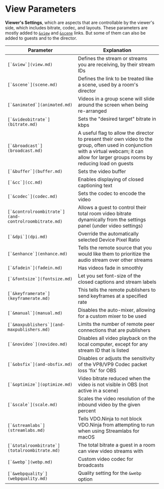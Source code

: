 # View Parameters

**Viewer's Settings**, which are aspects that are controllable by the viewer's side, which includes bitrate, codec, and layouts. These parameters are mostly added to [`&view`](view.md) and [`&scene`](scene.md) links. But some of them can also be added to guests and to the director.

| Parameter                                              | Explanation                                                                                                                                                                                   |
| ------------------------------------------------------ | --------------------------------------------------------------------------------------------------------------------------------------------------------------------------------------------- |
| ``[`&view`](view.md)``                                 | Defines the stream or streams you are receiving, by their stream IDs                                                                                                                          |
| ``[`&scene`](scene.md)``                               | Defines the link to be treated like a scene, used by a room's director                                                                                                                        |
| ``[`&animated`](animated.md)``                         | Videos in a group scene will slide around the screen when being re-arranged                                                                                                                   |
| ``[`&videobitrate`](bitrate.md)``                      | Sets the "desired target" bitrate in kbps                                                                                                                                                     |
| ``[`&broadcast`](broadcast.md)``                       | A useful flag to allow the director to present their own video to the group, often used in conjunction with a virtual webcam; it can allow for larger groups rooms by reducing load on guests |
| ``[`&buffer`](buffer.md)``                             | Sets the video buffer                                                                                                                                                                         |
| ``[`&cc`](cc.md)``                                     | Enables displaying of closed captioning text                                                                                                                                                  |
| ``[`&codec`](codec.md)``                               | Sets the codec to encode the video                                                                                                                                                            |
| ``[`&controlroombitrate`](and-controlroombitrate.md)`` | Allows a guest to control their total room video bitrate dynamically from the settings panel (under video settings)                                                                           |
| ``[`&dpi`](dpi.md)``                                   | Override the automatically selected Device Pixel Ratio                                                                                                                                        |
| ``[`&enhance`](enhance.md)``                           | Tells the remote source that you would like them to prioritize the audio stream over other streams                                                                                            |
| ``[`&fadein`](fadein.md)``                             | Has videos fade in smoothly                                                                                                                                                                   |
| ``[`&fontsize`](fontsize.md)``                         | Let you set font-size of the closed captions and stream labels                                                                                                                                |
| ``[`&keyframerate`](keyframerate.md)``                 | This tells the remote publishers to send keyframes at a specified rate                                                                                                                        |
| ``[`&manual`](manual.md)``                             | Disables the auto-mixer, allowing for a custom mixer to be used                                                                                                                               |
| ``[`&maxpublishers`](and-maxpublishers.md)``           | Limits the number of remote peer connections that are publishers                                                                                                                              |
| ``[`&novideo`](novideo.md)``                           | Disables all video playback on the local computer, except for any stream ID that is listed                                                                                                    |
| ``[`&obsfix`](and-obsfix.md)``                         | Disables or adjusts the sensitivity of the VP8/VP9 Codec packet loss 'fix' for OBS                                                                                                            |
| ``[`&optimize`](optimize.md)``                         | Video bitrate reduced when the video is not visible in OBS (not active in a scene)                                                                                                            |
| ``[`&scale`](scale.md)``                               | Scales the video resolution of the inbound video by the given percent                                                                                                                         |
| ``[`&streamlabs`](streamlabs.md)``                     | Tells VDO.Ninja to not block VDO.Ninja from attempting to run when using Streamlabs for macOS                                                                                                 |
| ``[`&totalroombitrate`](totalroombitrate.md)``         | The total bitrate a guest in a room can view video streams with                                                                                                                               |
| ``[`&webp`](webp.md)``                                 | Custom video codec for broadcasts                                                                                                                                                             |
| ``[`&webpquality`](webpquality.md)``                   | Quality setting for the `&webp` option                                                                                                                                                        |
